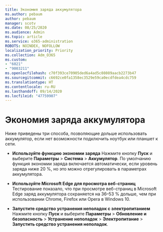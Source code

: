 ```yaml
---
title: Экономия заряда аккумулятора
ms.author: pebaum
author: pebaum
manager: scotv
ms.date: 08/25/2020
ms.audience: Admin
ms.topic: article
ms.service: o365-administration
ROBOTS: NOINDEX, NOFOLLOW
localization_priority: Priority
ms.collection: Adm_O365
ms.custom:
- "6021"
- "9003211"
ms.openlocfilehash: c70f393ce70905ded6a4ad5c08089aacb2273b47
ms.sourcegitcommit: c6692ce0fa1358ec3529e59ca0ecdfdea4cdc759
ms.translationtype: HT
ms.contentlocale: ru-RU
ms.lasthandoff: 09/14/2020
ms.locfileid: "47759907"
---
```

# <a name="how-to-save-battery"></a>Экономия заряда аккумулятора

Ниже приведены три способа, позволяющие дольше использовать аккумулятор, если нет возможности подключить ноутбук или планшет к сети.  

- **Используйте функцию экономии заряда** Нажмите кнопку  **Пуск**  и выберите  **Параметры**  >  **Система**  >  **Аккумулятор**. По умолчанию функция экономии заряда включается автоматически, если уровень заряда ниже 20 %, но это можно отрегулировать в параметрах аккумулятора.
    
- **Используйте Microsoft Edge для просмотра веб-страниц** Тестирование показало, что при просмотре веб-страниц в Microsoft Edge заряд аккумулятора сохраняется на 36–53 % дольше, чем при использовании Chrome, Firefox или Opera в Windows 10.
    
- **Запустите средство устранения неполадок с электропитанием** Нажмите кнопку **Пуск** и выберите **Параметры** > **Обновление и безопасность** > **Устранение неполадок** > **Электропитание** > **Запустить средство устранения неполадок**.
